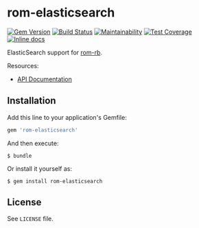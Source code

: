 [gem]: https://rubygems.org/gems/rom-elasticsearch
[travis]: https://travis-ci.org/rom-rb/rom-elasticsearch
[codeclimate]: https://codeclimate.com/github/rom-rb/rom-elasticsearch
[inchpages]: http://inch-ci.org/github/rom-rb/rom-elasticsearch

# rom-elasticsearch

[![Gem Version](https://badge.fury.io/rb/rom-elasticsearch.svg)][gem]
[![Build Status](https://travis-ci.org/rom-rb/rom-elasticsearch.svg?branch=master)][travis]
[![Maintainability](https://api.codeclimate.com/v1/badges/dc6780aac2d99766b141/maintainability)](https://codeclimate.com/github/rom-rb/rom-elasticsearch/maintainability)
[![Test Coverage](https://api.codeclimate.com/v1/badges/dc6780aac2d99766b141/test_coverage)](https://codeclimate.com/github/rom-rb/rom-elasticsearch/test_coverage)
[![Inline docs](http://inch-ci.org/github/rom-rb/rom-elasticsearch.svg?branch=master)][inchpages]

ElasticSearch support for [rom-rb](https://github.com/rom-rb/rom).

Resources:

- [API Documentation](http://api.rom-rb.org/rom-elasticsearch)

## Installation

Add this line to your application's Gemfile:

```ruby
gem 'rom-elasticsearch'
```

And then execute:

    $ bundle

Or install it yourself as:

    $ gem install rom-elasticsearch

## License

See `LICENSE` file.
